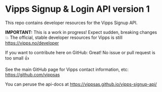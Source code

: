 # Vipps Signup & Login API version 1

This repo contains developer resources for the Vipps Signup API. 

**IMPORTANT:** This is a work in progress! Expect sudden, breaking changes :boom: The official, stable developer resources for Vipps is still https://vipps.no/developer 

If you want to contribute here on GitHub: Great! No issue or pull request is too small 👍

See the main GitHub page for Vipps contact information, etc: https://github.com/vippsas  

You can peruse the api-docs at https://vippsas.github.io/vipps-signup-api/
